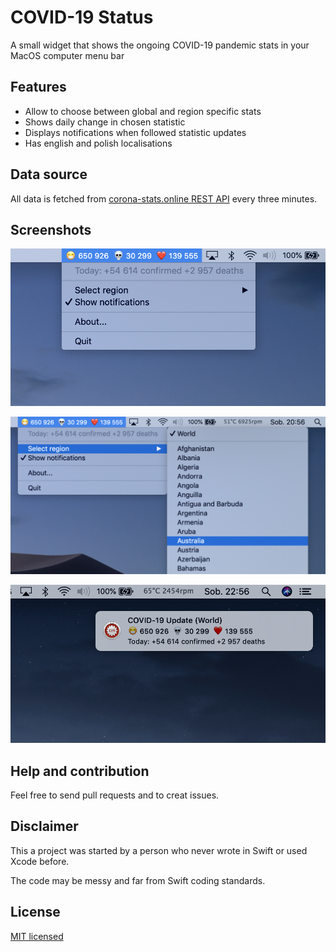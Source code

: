 #  COVID-19 Status

A small widget that shows the ongoing COVID-19 pandemic stats in your MacOS computer menu bar

## Features

* Allow to choose between global and region specific stats
* Shows daily change in chosen statistic
* Displays notifications when followed statistic updates
* Has english and polish localisations

## Data source

All data is fetched from [corona-stats.online REST API](https://corona-stats.online/?source=2) every three minutes.

## Screenshots

![Menu screenshot](./screenshots/menu.png "Widget menu")

![Region select screenshot](./screenshots/regions.png "Selecting a region")

![Notification screenshot](./screenshots/alert.png "Example notification")

## Help and contribution

Feel free to send pull requests and to creat issues.

## Disclaimer

This a project was started by a person who never wrote in Swift or used Xcode before. 

The code may be messy and far from Swift coding standards.

## License

[MIT licensed](./LICENSE)
